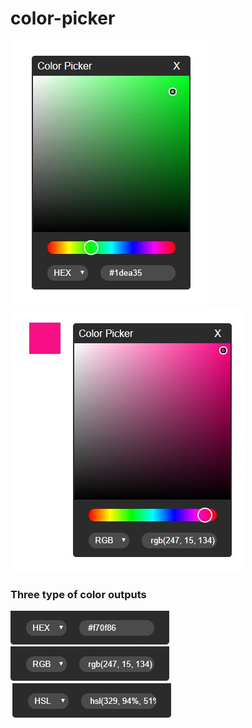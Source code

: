 # color-picker


![Color-Picker](/imgs/color-picker.JPG) ![Color-Picker](/imgs/color-picker-rgb.JPG)


### Three type of color outputs

![Hex](/imgs/hex.JPG) ![RGB](/imgs/rgb.JPG) ![HSL](/imgs/hsl.JPG)
